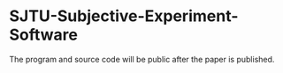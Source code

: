# SJTU-Subjective-Experiment-Software

The program and source code will be public after the paper is published.
